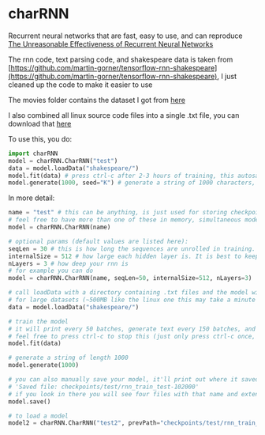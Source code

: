 # charRNN
Recurrent neural networks that are fast, easy to use, and can reproduce [The Unreasonable Effectiveness of Recurrent Neural Networks](http://karpathy.github.io/2015/05/21/rnn-effectiveness/)

The rnn code, text parsing code, and shakespeare data is taken from [https://github.com/martin-gorner/tensorflow-rnn-shakespeare](https://github.com/martin-gorner/tensorflow-rnn-shakespeare), I just cleaned up the code to make it easier to use

The movies folder contains the dataset I got from [here](https://github.com/suriyadeepan/practical_seq2seq)

I also combined all linux source code files into a single .txt file, you can download that [here](https://drive.google.com/file/d/1nOsvza-zcQh60FLZHsoU4qbJpbUNS1me/view?usp=sharing) 


To use this, you do:

```python
import charRNN
model = charRNN.CharRNN("test")
data = model.loadData("shakespeare/")
model.fit(data) # press ctrl-c after 2-3 hours of training, this autosaves periodically
model.generate(1000, seed="K") # generate a string of 1000 characters, starting with the letter "K"
```

In more detail:

```python
name = "test" # this can be anything, is just used for storing checkpoints (so this model's checkpoints will be stored in ./checkpoints/test)
# feel free to have more than one of these in memory, simultaneous models are supported (but you should probably keep the names different so they don't overwrite each other's saves)
model = charRNN.CharRNN(name)

# optional params (default values are listed here):
seqLen = 30 # this is how long the sequences are unrolled in training. Your neural network can only be expected to learn patterns consisting of seqLen characters or less, so the longer this is, the more long term dependencies your network can learn. However sometimes it'll still figure out larger long term dependencies than seqLen anyway, and 30 (the default) typically gives pretty good results.
internalSize = 512 # how large each hidden layer is. It is best to keep this a power of two for the optimizations to work properly
nLayers = 3 # how deep your rnn is
# for example you can do
model = charRNN.CharRNN(name, seqLen=50, internalSize=512, nLayers=3)

# call loadData with a directory containing .txt files and the model will parse them into a dataset it can use for training
# for large datasets (~500MB like the linux one this may take a minute or two, be patient)
data = model.loadData("shakespeare/")

# train the model
# it will print every 50 batches, generate text every 150 batches, and save a checkpoint every 500 batches. You should expect to get fairly good results after 1-2 hours, but for very good results you should wait 4-5 hours (these times might be different depending on how good your computer is)
# feel free to press ctrl-c to stop this (just only press ctrl-c once, don't spam it), it'll detect that and save your model
model.fit(data)

# generate a string of length 1000
model.generate(1000)

# you can also manually save your model, it'll print out where it saved. For example, after doing some training, this will print out
# 'Saved file: checkpoints/test/rnn_train_test-102000'
# if you look in there you will see four files with that name and extensions .data-00000-of-00001, .index, .json, .meta. All four of these files are needed to load a model.
model.save()

# to load a model
model2 = charRNN.CharRNN("test2", prevPath="checkpoints/test/rnn_train_test-102000")
```
